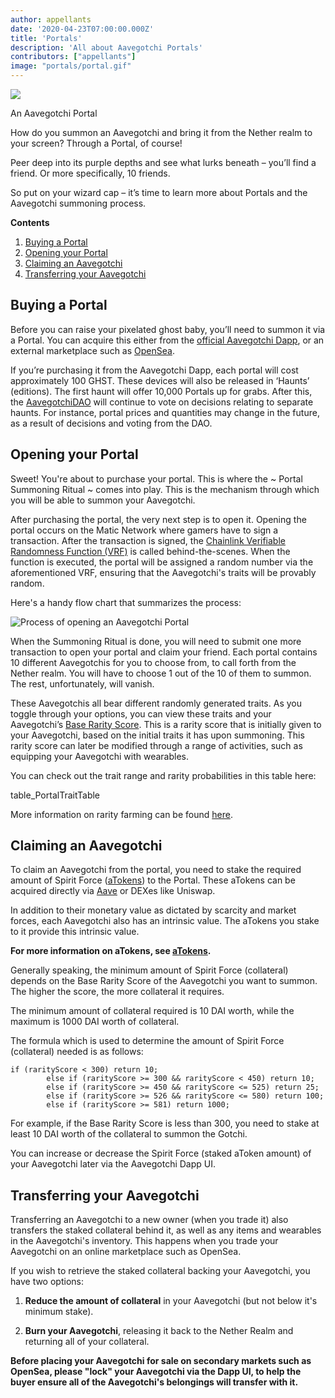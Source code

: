 ```yaml
---
author: appellants
date: '2020-04-23T07:00:00.000Z'
title: 'Portals'
description: 'All about Aavegotchi Portals'
contributors: ["appellants"]
image: "portals/portal.gif"
---
```


<div class="headerImageContainer">
<img class="headerImage" src="/portals/portal.gif">
<p class="headerImageText">An Aavegotchi Portal</p>
</div>



How do you summon an Aavegotchi and bring it from the Nether realm to your screen? Through a Portal, of course! 

Peer deep into its purple depths and see what lurks beneath – you’ll find a friend. Or more specifically, 10 friends.

So put on your wizard cap – it’s time to learn more about Portals and the Aavegotchi summoning process. 

<div class="contentsBox">

**Contents**

<ol>
<li><a href=#buying-a-portal>Buying a Portal</a></li>
<li><a href=#opening-your-portal>Opening your Portal</a></li>
<li><a href=#claiming-an-aavegotchi>Claiming an Aavegotchi</a></li>
<li><a href=#transferring-your-aavegotchi>Transferring your Aavegotchi</a></li>
</ol>

</div>


## Buying a Portal

Before you can raise your pixelated ghost baby, you’ll need to summon it via a Portal. You can acquire this either from the [official Aavegotchi Dapp](https://aavegotchi.com/buy-portal), or an external marketplace such as [OpenSea](https://opensea.io/). 

If you’re purchasing it from the Aavegotchi Dapp, each portal will cost approximately 100 GHST. These devices will also be released in ‘Haunts’ (editions). The first haunt will offer 10,000 Portals up for grabs. After this, the [AavegotchiDAO](/dao) will continue to vote on decisions relating to separate haunts. For instance, portal prices and quantities may change in the future, as a result of decisions and voting from the DAO.


## Opening your Portal

Sweet! You're about to purchase your portal. This is where the ~ Portal Summoning Ritual ~ comes into play. This is the mechanism through which you will be able to summon your Aavegotchi.

After purchasing the portal, the very next step is to open it. Opening the portal occurs on the Matic Network where gamers have to sign a transaction. After the transaction is signed, the [Chainlink Verifiable Randomness Function (VRF)](https://blog.chain.link/verifiable-random-functions-vrf-random-number-generation-rng-feature/) is called behind-the-scenes. When the function is executed, the portal will be assigned a random number via the aforementioned VRF, ensuring that the Aavegotchi's traits will be provably random.

Here's a handy flow chart that summarizes the process:

<img class = "bodyImage" src = "/portals/opening-an-aavegotchi-portal.png" alt = "Process of opening an Aavegotchi Portal">

When the Summoning Ritual is done, you will need to submit one more transaction to open your portal and claim your friend. Each portal contains 10 different Aavegotchis for you to choose from, to call forth from the Nether realm. You will have to choose 1 out of the 10 of them to summon. The rest, unfortunately, will vanish.

These Aavegotchis all bear different randomly generated traits. As you toggle through your options, you can view these traits and your Aavegotchi’s [Base Rarity Score](/rarity-farming#base-rarity-score). This is a rarity score that is initially given to your Aavegotchi, based on the initial traits it has upon summoning. This rarity score can later be modified through a range of activities, such as equipping your Aavegotchi with wearables.


You can check out the trait range and rarity probabilities in this table here:

table_PortalTraitTable


More information on rarity farming can be found [here](/rarity-farming).


## Claiming an Aavegotchi

To claim an Aavegotchi from the portal, you need to stake the required amount of Spirit Force ([aTokens](/atokens)) to the Portal. These aTokens can be acquired directly via [Aave](https://aave.com/) or DEXes like Uniswap.

In addition to their monetary value as dictated by scarcity and market forces, each Aavegotchi also has an intrinsic value. The aTokens you stake to it provide this intrinsic value. 

**For more information on aTokens, see [aTokens](/atokens).**

Generally speaking, the minimum amount of Spirit Force (collateral) depends on the Base Rarity Score of the Aavegotchi you want to summon. The higher the score, the more collateral it requires.

The minimum amount of collateral required is 10 DAI worth, while the maximum is 1000 DAI worth of collateral. 

The formula which is used to determine the amount of Spirit Force (collateral) needed is as follows:

```
if (rarityScore < 300) return 10;
        else if (rarityScore >= 300 && rarityScore < 450) return 10;
        else if (rarityScore >= 450 && rarityScore <= 525) return 25;
        else if (rarityScore >= 526 && rarityScore <= 580) return 100;
        else if (rarityScore >= 581) return 1000;
```

For example, if the Base Rarity Score is less than 300, you need to stake at least 10 DAI worth of the collateral to summon the Gotchi.

You can increase or decrease the Spirit Force (staked aToken amount) of your Aavegotchi later via the Aavegotchi Dapp UI.


## Transferring your Aavegotchi

Transferring an Aavegotchi to a new owner (when you trade it) also transfers the staked collateral behind it, as well as any items and wearables in the Aavegotchi's inventory. This happens when you trade your Aavegotchi on an online marketplace such as OpenSea.

If you wish to retrieve the staked collateral backing your Aavegotchi, you have two options:

1. **Reduce the amount of collateral** in your Aavegotchi (but not below it's minimum stake).

2. **Burn your Aavegotchi**, releasing it back to the Nether Realm and returning all of your collateral. 

**Before placing your Aavegotchi for sale on secondary markets such as OpenSea, please "lock" your Aavegotchi via the Dapp UI, to help the buyer ensure all of the Aavegotchi's belongings will transfer with it.**




